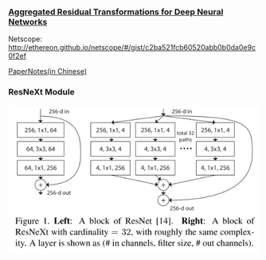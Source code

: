 ### [Aggregated Residual Transformations for Deep Neural Networks](https://arxiv.org/abs/1611.05431)

Netscope: http://ethereon.github.io/netscope/#/gist/c2ba521fcb60520abb0b0da0e9c0f2ef

[PaperNotes(in Chinese)](https://blog.ddlee.cn/2018/01/06/%E8%AE%BA%E6%96%87%E7%AC%94%E8%AE%B0-Aggregated-Residual-Transformations-for-Deep-Neural-Networks/)

### ResNeXt Module

![resnext](resnext_module.png)